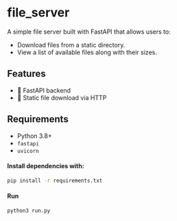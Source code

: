 # file_server

A simple file server built with FastAPI that allows users to:

- Download files from a static directory.
- View a list of available files along with their sizes.

## Features

- 🚀 FastAPI backend
- 📁 Static file download via HTTP


## Requirements

- Python 3.8+
- `fastapi`
- `uvicorn`

#### Install dependencies with:

```bash
pip install -r requirements.txt
```

#### Run
```bash
python3 run.py
```
